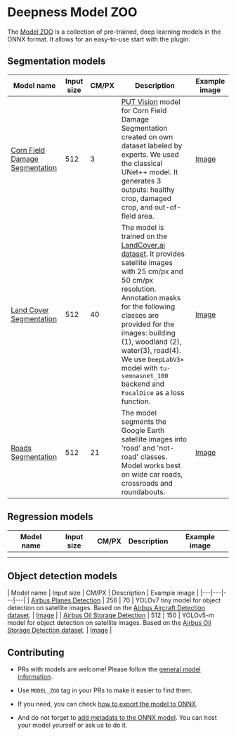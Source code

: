 # Deepness Model ZOO

The [Model ZOO](https://chmura.put.poznan.pl/s/2pJk4izRurzQwu3) is a collection of pre-trained, deep learning models in the ONNX format. It allows for an easy-to-use start with the plugin.

## Segmentation models

| Model name                                                                         | Input size | CM/PX | Description | Example image |
|------------------------------------------------------------------------------------|---|---|---|---------------------------------------------------------|
| [Corn Field Damage Segmentation](https://chmura.put.poznan.pl/s/abWFTVYSDIcncWs) | 512 | 3 | [PUT Vision](https://putvision.github.io/) model for Corn Field Damage Segmentation created on own dataset labeled by experts. We used the classical UNet++ model. It generates 3 outputs: healthy crop, damaged crop, and out-of-field area. | [Image](https://chmura.put.poznan.pl/s/i5WVmcfqPNdBTAQ) | 
| [Land Cover Segmentation](https://chmura.put.poznan.pl/s/PnAFJw27uneROkV)          | 512 | 40 | The model is trained on the [LandCover.ai dataset](https://landcover.ai.linuxpolska.com/). It provides satellite images with 25 cm/px and 50 cm/px resolution. Annotation masks for the following classes are provided for the images: building (1), woodland (2), water(3), road(4). We use `DeepLabV3+` model with `tu-semnasnet_100` backend and `FocalDice` as a loss function. | [Image](https://chmura.put.poznan.pl/s/Xa29vnieNQTvSt5) |
| [Roads Segmentation](https://chmura.put.poznan.pl/s/y6S3CmodPy1fYYz)            | 512 | 21 | The model segments the Google Earth satellite images into 'road' and 'not-road' classes. Model works best on wide car roads, crossroads and roundabouts.  | [Image](https://chmura.put.poznan.pl/s/rln6mpbjpsXWpKg) |

## Regression models

| Model name | Input size | CM/PX | Description | Example image |
|---|---|---|---|---|
|  |  |  |  |  |
|  |  |  |  |  |

## Object detection models

| Model name | Input size | CM/PX | Description | Example image |
|---|---|---|---|
| [Airbus Planes Detection](https://chmura.put.poznan.pl/s/bBIJ5FDPgyQvJ49) | 256 | 70 | YOLOv7 tiny model for object detection on satellite images. Based on the [Airbus Aircraft Detection dataset](https://www.kaggle.com/datasets/airbusgeo/airbus-aircrafts-sample-dataset). | [Image](https://chmura.put.poznan.pl/s/VfLmcWhvWf0UJfI) |
| [Airbus Oil Storage Detection](https://chmura.put.poznan.pl/s/gMundpKsYUC7sNb) | 512 | 150 | YOLOv5-m model for object detection on satellite images. Based on the [Airbus Oil Storage Detection dataset](https://www.kaggle.com/datasets/airbusgeo/airbus-oil-storage-detection-dataset). | [Image](https://chmura.put.poznan.pl/s/T3pwaKlbFDBB2C3) |

## Contributing

* PRs with models are welcome! Please follow the [general model information](https://qgis-plugin-deepness.readthedocs.io/en/latest/creators/creators_description_classes.html).

* Use `MODEL_ZOO` tag in your PRs to make it easier to find them.

* If you need, you can check [how to export the model to ONNX](https://qgis-plugin-deepness.readthedocs.io/en/latest/creators/creators_example_onnx_model.html).

* And do not forget to [add metadata to the ONNX model](https://qgis-plugin-deepness.readthedocs.io/en/latest/creators/creators_add_metadata_to_model.html). You can host your model yourself or ask us to do it.
